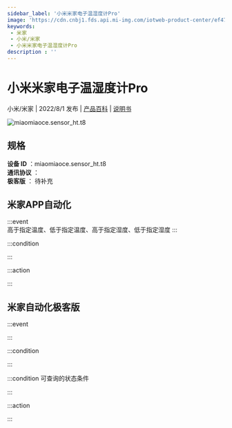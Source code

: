 ```yaml
---
sidebar_label: '小米米家电子温湿度计Pro'
image: 'https://cdn.cnbj1.fds.api.mi-img.com/iotweb-product-center/ef473444b98e924a20abdfefaa106bd5_1648537510694.png?GalaxyAccessKeyId=AKVGLQWBOVIRQ3XLEW&Expires=9223372036854775807&Signature=9EkSM/zriZy/cGiYP85lfUHBLcY='
keywords: 
 - 米家
 - 小米/米家
 - 小米米家电子温湿度计Pro
description : ''
---
```

# 小米米家电子温湿度计Pro

小米/米家 | 2022/8/1 发布 | [产品百科](https://home.mi.com/webapp/content/baike/product/index.html?model=miaomiaoce.sensor_ht.t8/) | [说明书](https://home.mi.com/views/introduction.html?model=miaomiaoce.sensor_ht.t8&region=cn)

![miaomiaoce.sensor_ht.t8](https://cdn.cnbj1.fds.api.mi-img.com/iotweb-product-center/ef473444b98e924a20abdfefaa106bd5_1648537510694.png?GalaxyAccessKeyId=AKVGLQWBOVIRQ3XLEW&Expires=9223372036854775807&Signature=9EkSM/zriZy/cGiYP85lfUHBLcY=)

## 规格  
> 
**设备 ID** ：miaomiaoce.sensor_ht.t8  
**通讯协议** ：  
**极客版**  ： 待补充 


## 米家APP自动化  

:::event  
高于指定温度、低于指定温度、高于指定湿度、低于指定湿度
:::

:::condition  

:::

:::action   

:::

## 米家自动化极客版  

:::event  

:::

:::condition  

:::

:::condition 可查询的状态条件  

:::

:::action  

:::

        
